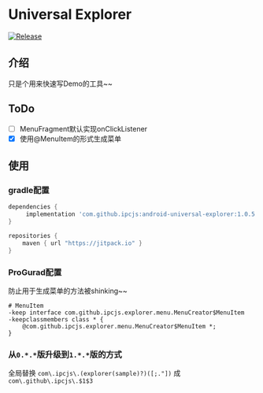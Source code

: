 Universal Explorer
======

[![Release](https://jitpack.io/v/ipcjs/android-universal-explorer.svg)](https://jitpack.io/#ipcjs/android-universal-explorer)

## 介绍

只是个用来快速写Demo的工具~~

## ToDo

- [ ] MenuFragment默认实现onClickListener
- [x] 使用@MenuItem的形式生成菜单

## 使用

### gradle配置
```groovy
dependencies {
     implementation 'com.github.ipcjs:android-universal-explorer:1.0.5'
}

repositories {
    maven { url "https://jitpack.io" }
}
```

### ProGurad配置
防止用于生成菜单的方法被shinking~~
```progurad
# MenuItem
-keep interface com.github.ipcjs.explorer.menu.MenuCreator$MenuItem
-keepclassmembers class * {
    @com.github.ipcjs.explorer.menu.MenuCreator$MenuItem *;
}
```
### 从`0.*.*`版升级到`1.*.*`版的方式
全局替换 `com\.ipcjs\.(explorer(sample)?)([;."])` 成 `com\.github\.ipcjs\.$1$3`
